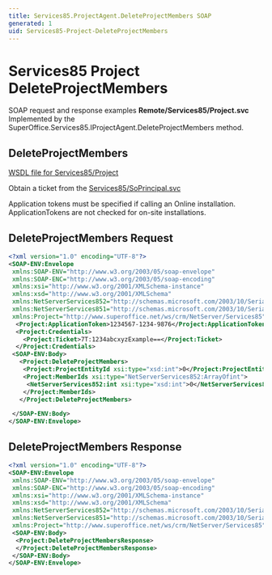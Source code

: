 ```yaml
---
title: Services85.ProjectAgent.DeleteProjectMembers SOAP
generated: 1
uid: Services85-Project-DeleteProjectMembers
---
```


# Services85 Project DeleteProjectMembers

SOAP request and response examples **Remote/Services85/Project.svc**
Implemented by the <see cref="M:SuperOffice.Services85.IProjectAgent.DeleteProjectMembers">SuperOffice.Services85.IProjectAgent.DeleteProjectMembers</see> method.

## DeleteProjectMembers

[WSDL file for Services85/Project](../Services85-Project.md)

Obtain a ticket from the [Services85/SoPrincipal.svc](../SoPrincipal/index.md)

Application tokens must be specified if calling an Online installation. ApplicationTokens are not checked for on-site installations.

## DeleteProjectMembers Request

```xml
<?xml version="1.0" encoding="UTF-8"?>
<SOAP-ENV:Envelope
 xmlns:SOAP-ENV="http://www.w3.org/2003/05/soap-envelope"
 xmlns:SOAP-ENC="http://www.w3.org/2003/05/soap-encoding"
 xmlns:xsi="http://www.w3.org/2001/XMLSchema-instance"
 xmlns:xsd="http://www.w3.org/2001/XMLSchema"
 xmlns:NetServerServices852="http://schemas.microsoft.com/2003/10/Serialization/Arrays"
 xmlns:NetServerServices851="http://schemas.microsoft.com/2003/10/Serialization/"
 xmlns:Project="http://www.superoffice.net/ws/crm/NetServer/Services85">
  <Project:ApplicationToken>1234567-1234-9876</Project:ApplicationToken>
  <Project:Credentials>
    <Project:Ticket>7T:1234abcxyzExample==</Project:Ticket>
  </Project:Credentials>
 <SOAP-ENV:Body>
   <Project:DeleteProjectMembers>
    <Project:ProjectEntityId xsi:type="xsd:int">0</Project:ProjectEntityId>
    <Project:MemberIds xsi:type="NetServerServices852:ArrayOfint">
     <NetServerServices852:int xsi:type="xsd:int">0</NetServerServices852:int>
    </Project:MemberIds>
   </Project:DeleteProjectMembers>

 </SOAP-ENV:Body>
</SOAP-ENV:Envelope>

```

## DeleteProjectMembers Response

```xml
<?xml version="1.0" encoding="UTF-8"?>
<SOAP-ENV:Envelope
 xmlns:SOAP-ENV="http://www.w3.org/2003/05/soap-envelope"
 xmlns:SOAP-ENC="http://www.w3.org/2003/05/soap-encoding"
 xmlns:xsi="http://www.w3.org/2001/XMLSchema-instance"
 xmlns:xsd="http://www.w3.org/2001/XMLSchema"
 xmlns:NetServerServices852="http://schemas.microsoft.com/2003/10/Serialization/Arrays"
 xmlns:NetServerServices851="http://schemas.microsoft.com/2003/10/Serialization/"
 xmlns:Project="http://www.superoffice.net/ws/crm/NetServer/Services85">
 <SOAP-ENV:Body>
  <Project:DeleteProjectMembersResponse>
  </Project:DeleteProjectMembersResponse>
 </SOAP-ENV:Body>
</SOAP-ENV:Envelope>

```
